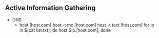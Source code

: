 ## Active Information Gathering

* DNS
    - host [host.com]
        host -t mx [host.com]
        host -t text [host.com]
        for ip in $(cat list.txt); do host $ip.[host.com]; done
    
    